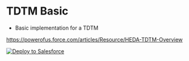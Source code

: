 # TDTM Basic

- Basic implementation for a TDTM

https://powerofus.force.com/articles/Resource/HEDA-TDTM-Overview


<a href="https://githubsfdeploy.herokuapp.com?owner=cpurodriguez&repo=tdtm-salesforce">
  <img alt="Deploy to Salesforce"
       src="https://raw.githubusercontent.com/afawcett/githubsfdeploy/master/src/main/webapp/resources/img/deploy.png">
</a>


